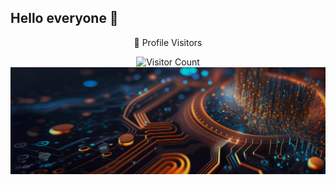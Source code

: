 ## Hello everyone 👋

<div align="center">
  <p>👀 Profile Visitors</p>
  <img src="https://profile-counter.glitch.me/quanap5/count.svg" alt="Visitor Count" />
</div>

<img src="https://github.com/quanap5/quanap5/blob/main/githubbaner.png" alt="banner">

<!--
**quanap5/quanap5** is a ✨ _special_ ✨ repository because its `README.md` (this file) appears on your GitHub profile.

Here are some ideas to get you started:

- 🔭 I’m currently working on ...
- 🌱 I’m currently learning ...
- 👯 I’m looking to collaborate on ...
- 🤔 I’m looking for help with ...
- 💬 Ask me about ...
- 📫 How to reach me: ...
- 😄 Pronouns: ...
- ⚡ Fun fact: ...
-->
